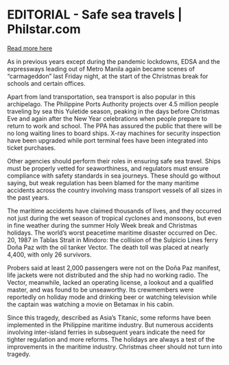 # EDITORIAL - Safe sea travels | Philstar.com

[Read more here](https://www.philstar.com/opinion/2024/12/22/2409119/editorial-safe-sea-travels)

As in previous years except during the pandemic lockdowns, EDSA and the expressways leading out of Metro Manila again became scenes of “carmageddon” last Friday night, at the start of the Christmas break for schools and certain offices.

Apart from land transportation, sea transport is also popular in this archipelago. The Philippine Ports Authority projects over 4.5 million people traveling by sea this Yuletide season, peaking in the days before Christmas Eve and again after the New Year celebrations when people prepare to return to work and school. The PPA has assured the public that there will be no long waiting lines to board ships. X-ray machines for security inspection have been upgraded while port terminal fees have been integrated into ticket purchases.

Other agencies should perform their roles in ensuring safe sea travel. Ships must be properly vetted for seaworthiness, and regulators must ensure compliance with safety standards in sea journeys. These should go without saying, but weak regulation has been blamed for the many maritime accidents across the country involving mass transport vessels of all sizes in the past years.

The maritime accidents have claimed thousands of lives, and they occurred not just during the wet season of tropical cyclones and monsoons, but even in fine weather during the summer Holy Week break and Christmas holidays. The world’s worst peacetime maritime disaster occurred on Dec. 20, 1987 in Tablas Strait in Mindoro: the collision of the Sulpicio Lines ferry Doña Paz with the oil tanker Vector. The death toll was placed at nearly 4,400, with only 26 survivors.

Probers said at least 2,000 passengers were not on the Doña Paz manifest, life jackets were not distributed and the ship had no working radio. The Vector, meanwhile, lacked an operating license, a lookout and a qualified master, and was found to be unseaworthy. Its crewmembers were reportedly on holiday mode and drinking beer or watching television while the captain was watching a movie on Betamax in his cabin.

Since this tragedy, described as Asia’s Titanic, some reforms have been implemented in the Philippine maritime industry. But numerous accidents involving inter-island ferries in subsequent years indicate the need for tighter regulation and more reforms. The holidays are always a test of the improvements in the maritime industry. Christmas cheer should not turn into tragedy.